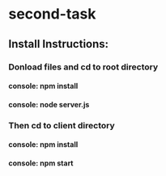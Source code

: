 # second-task
 
## Install Instructions:
### Donload files and cd to root directory
#### console: npm install
#### console: node server.js
### Then cd to client directory
#### console: npm install
#### console: npm start

